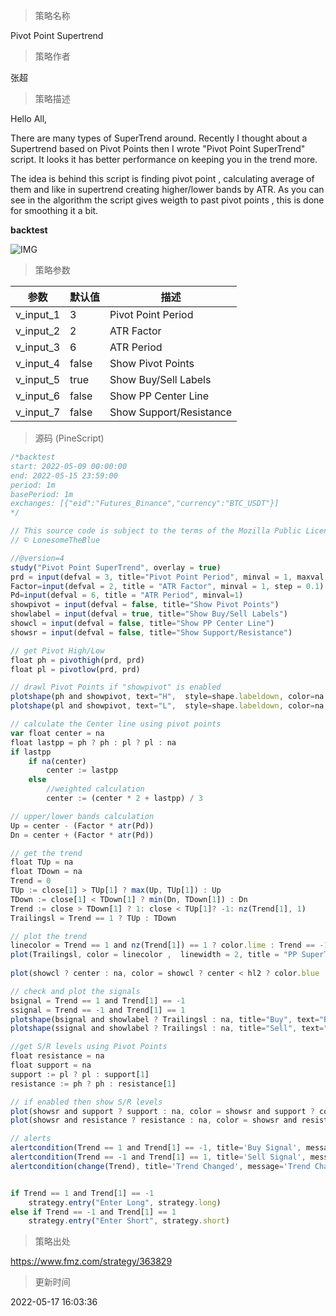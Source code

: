 
> 策略名称

Pivot Point Supertrend

> 策略作者

张超

> 策略描述

Hello All,

There are many types of SuperTrend around. Recently I thought about a Supertrend based on Pivot Points then I wrote "Pivot Point SuperTrend" script. It looks it has better performance on keeping you in the trend more.

The idea is behind this script is finding pivot point , calculating average of them and like in supertrend creating higher/lower bands by ATR. As you can see in the algorithm the script gives weigth to past pivot points , this is done for smoothing it a bit.

**backtest**

 ![IMG](https://www.fmz.com/upload/asset/fd80a8497ef73b8f55.png) 

> 策略参数



|参数|默认值|描述|
|----|----|----|
|v_input_1|3|Pivot Point Period|
|v_input_2|2|ATR Factor|
|v_input_3|6|ATR Period|
|v_input_4|false|Show Pivot Points|
|v_input_5|true|Show Buy/Sell Labels|
|v_input_6|false|Show PP Center Line|
|v_input_7|false|Show Support/Resistance|


> 源码 (PineScript)

``` javascript
/*backtest
start: 2022-05-09 00:00:00
end: 2022-05-15 23:59:00
period: 1m
basePeriod: 1m
exchanges: [{"eid":"Futures_Binance","currency":"BTC_USDT"}]
*/

// This source code is subject to the terms of the Mozilla Public License 2.0 at https://mozilla.org/MPL/2.0/
// © LonesomeTheBlue

//@version=4
study("Pivot Point SuperTrend", overlay = true)
prd = input(defval = 3, title="Pivot Point Period", minval = 1, maxval = 50)
Factor=input(defval = 2, title = "ATR Factor", minval = 1, step = 0.1)
Pd=input(defval = 6, title = "ATR Period", minval=1)
showpivot = input(defval = false, title="Show Pivot Points")
showlabel = input(defval = true, title="Show Buy/Sell Labels")
showcl = input(defval = false, title="Show PP Center Line")
showsr = input(defval = false, title="Show Support/Resistance")

// get Pivot High/Low
float ph = pivothigh(prd, prd)
float pl = pivotlow(prd, prd)

// drawl Pivot Points if "showpivot" is enabled
plotshape(ph and showpivot, text="H",  style=shape.labeldown, color=na, textcolor=color.red, location=location.abovebar, transp=0, offset = -prd)
plotshape(pl and showpivot, text="L",  style=shape.labeldown, color=na, textcolor=color.lime, location=location.belowbar, transp=0, offset = -prd)

// calculate the Center line using pivot points
var float center = na
float lastpp = ph ? ph : pl ? pl : na
if lastpp
    if na(center)
        center := lastpp
    else
        //weighted calculation
        center := (center * 2 + lastpp) / 3

// upper/lower bands calculation
Up = center - (Factor * atr(Pd))
Dn = center + (Factor * atr(Pd))

// get the trend
float TUp = na
float TDown = na
Trend = 0
TUp := close[1] > TUp[1] ? max(Up, TUp[1]) : Up
TDown := close[1] < TDown[1] ? min(Dn, TDown[1]) : Dn
Trend := close > TDown[1] ? 1: close < TUp[1]? -1: nz(Trend[1], 1)
Trailingsl = Trend == 1 ? TUp : TDown

// plot the trend
linecolor = Trend == 1 and nz(Trend[1]) == 1 ? color.lime : Trend == -1 and nz(Trend[1]) == -1 ? color.red : na
plot(Trailingsl, color = linecolor ,  linewidth = 2, title = "PP SuperTrend")
 
plot(showcl ? center : na, color = showcl ? center < hl2 ? color.blue : color.red : na)

// check and plot the signals
bsignal = Trend == 1 and Trend[1] == -1
ssignal = Trend == -1 and Trend[1] == 1
plotshape(bsignal and showlabel ? Trailingsl : na, title="Buy", text="Buy", location = location.absolute, style = shape.labelup, size = size.tiny, color = color.lime, textcolor = color.black, transp = 0)
plotshape(ssignal and showlabel ? Trailingsl : na, title="Sell", text="Sell", location = location.absolute, style = shape.labeldown, size = size.tiny, color = color.red, textcolor = color.white, transp = 0)

//get S/R levels using Pivot Points
float resistance = na
float support = na
support := pl ? pl : support[1]
resistance := ph ? ph : resistance[1]

// if enabled then show S/R levels
plot(showsr and support ? support : na, color = showsr and support ? color.lime : na, style = plot.style_circles, offset = -prd)
plot(showsr and resistance ? resistance : na, color = showsr and resistance ? color.red : na, style = plot.style_circles, offset = -prd)

// alerts
alertcondition(Trend == 1 and Trend[1] == -1, title='Buy Signal', message='Buy Signal')
alertcondition(Trend == -1 and Trend[1] == 1, title='Sell Signal', message='Sell Signal')
alertcondition(change(Trend), title='Trend Changed', message='Trend Changed')


if Trend == 1 and Trend[1] == -1
    strategy.entry("Enter Long", strategy.long)
else if Trend == -1 and Trend[1] == 1
    strategy.entry("Enter Short", strategy.short)
```

> 策略出处

https://www.fmz.com/strategy/363829

> 更新时间

2022-05-17 16:03:36

